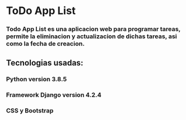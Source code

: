 # ToDo App List

### Todo App List es una aplicacion web para programar tareas, permite la eliminacion y actualizacion de dichas tareas, asi como la fecha de creacion.


## Tecnologias usadas:

### Python version 3.8.5
### Framework Django version 4.2.4
### CSS y Bootstrap